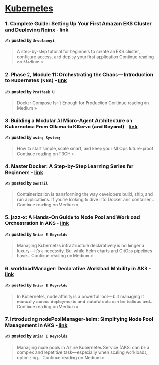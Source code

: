 
<h1><a href=https://medium.com/tag/kubernetes/recommended target="_blank" rel="noopener noreferrer">Kubernetes</a></h1>
<h3>1. Complete Guide: Setting Up Your First Amazon EKS Cluster and Deploying Nginx - <a href="https://medium.com/@ursulaonyi/complete-guide-setting-up-your-first-amazon-eks-cluster-and-deploying-nginx-47f3c0b36ccf?source=rss------kubernetes-5" target="_blank" rel="noopener noreferrer">link</a></h3>

✍️ **posted by `Ursulaonyi`**

<blockquote>A step-by-step tutorial for beginners to create an EKS cluster, configure access, and deploy your first application
Continue reading on Medium »</blockquote>

<h3>2. Phase 2, Module 11: Orchestrating the Chaos — Introduction to Kubernetes (K8s) - <a href="https://medium.com/@pratheekastro3/phase-2-module-11-orchestrating-the-chaos-introduction-to-kubernetes-k8s-415741877dbd?source=rss------kubernetes-5" target="_blank" rel="noopener noreferrer">link</a></h3>

✍️ **posted by `Pratheek U`**

<blockquote>Docker Compose Isn’t Enough for Production
Continue reading on Medium »</blockquote>

<h3>3.  Building a Modular AI Micro-Agent Architecture on Kubernetes: From Ollama to KServe (and Beyond) - <a href="https://medium.com/h7w/building-a-modular-ai-micro-agent-architecture-on-kubernetes-from-ollama-to-kserve-and-beyond-25e19217defa?source=rss------kubernetes-5" target="_blank" rel="noopener noreferrer">link</a></h3>

✍️ **posted by `using System;`**

<blockquote>How to start simple, scale smart, and keep your MLOps future-proof
Continue reading on T3CH »</blockquote>

<h3>4.  Master Docker: A Step-by-Step Learning Series for Beginners - <a href="https://medium.com/@senthil262006/master-docker-a-step-by-step-learning-series-for-beginners-03d44b1364c4?source=rss------kubernetes-5" target="_blank" rel="noopener noreferrer">link</a></h3>

✍️ **posted by `Senthil`**

<blockquote>Containerization is transforming the way developers build, ship, and run applications. If you’re looking to dive into Docker and container…
Continue reading on Medium »</blockquote>

<h3>5.  jazz-x: A Hands-On Guide to Node Pool and Workload Orchestration in AKS - <a href="https://medium.com/@brian.e.reynolds/jazz-x-a-hands-on-guide-to-node-pool-and-workload-orchestration-in-aks-5f0fd20e73bf?source=rss------kubernetes-5" target="_blank" rel="noopener noreferrer">link</a></h3>

✍️ **posted by `Brian E Reynolds`**

<blockquote>Managing Kubernetes infrastructure declaratively is no longer a luxury — it’s a necessity. But while Helm charts and GitOps pipelines have…
Continue reading on Medium »</blockquote>

<h3>6. workloadManager: Declarative Workload Mobility in AKS - <a href="https://medium.com/@brian.e.reynolds/workloadmanager-declarative-workload-mobility-in-aks-cdb3179b9d0f?source=rss------kubernetes-5" target="_blank" rel="noopener noreferrer">link</a></h3>

✍️ **posted by `Brian E Reynolds`**

<blockquote>In Kubernetes, node affinity is a powerful tool — but managing it manually across deployments and stateful sets can be tedious and…
Continue reading on Medium »</blockquote>

<h3>7. Introducing nodePoolManager-helm: Simplifying Node Pool Management in AKS - <a href="https://medium.com/@brian.e.reynolds/introducing-nodepoolmanager-helm-simplifying-node-pool-management-in-aks-3ad88bd3b403?source=rss------kubernetes-5" target="_blank" rel="noopener noreferrer">link</a></h3>

✍️ **posted by `Brian E Reynolds`**

<blockquote>Managing node pools in Azure Kubernetes Service (AKS) can be a complex and repetitive task — especially when scaling workloads, optimizing…
Continue reading on Medium »</blockquote>

